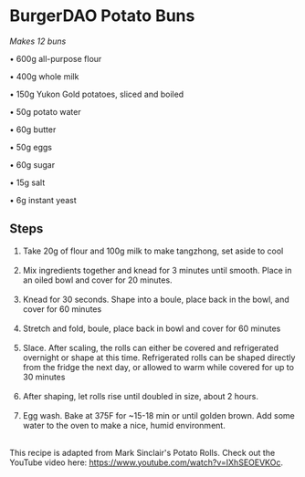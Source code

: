 # BurgerDAO Potato Buns

<em>Makes 12 buns</em>

•	600g all-purpose flour

•	400g whole milk

•	150g Yukon Gold potatoes, sliced and boiled

•	50g potato water

•	60g butter

•	50g eggs

•	60g sugar

•	15g salt

•	6g instant yeast

## Steps
1.	Take 20g of flour and 100g milk to make tangzhong, set aside to cool <br><br>
2.	Mix ingredients together and knead for 3 minutes until smooth. Place in an oiled bowl and cover for 20 minutes. <br><br>
3.	Knead for 30 seconds. Shape into a boule, place back in the bowl, and cover for 60 minutes <br><br>
4.	Stretch and fold, boule, place back in bowl and cover for 60 minutes <br><br>
5.	Slace. After scaling, the rolls can either be covered and refrigerated overnight or shape at this time. Refrigerated rolls can be shaped directly from the fridge the next day, or allowed to warm while covered for up to 30 minutes <br><br>
6.	After shaping, let rolls rise until doubled in size, about 2 hours. <br><br>
7.	Egg wash. Bake at 375F for ~15-18 min or until golden brown. Add some water to the oven to make a nice, humid environment. <br><br>

This recipe is adapted from Mark Sinclair's Potato Rolls. Check out the YouTube video here: https://www.youtube.com/watch?v=IXhSEOEVKOc. 
